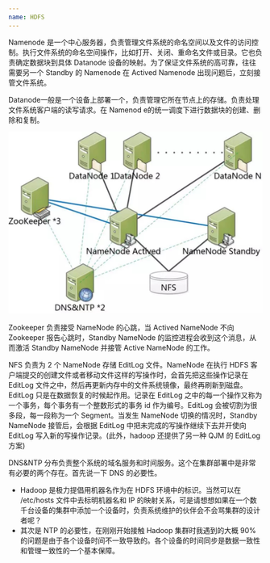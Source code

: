 ```yaml
---
name: HDFS
---
```

Namenode 是一个中心服务器，负责管理文件系统的命名空间以及文件的访问控制。执行文件系统的命名空间操作，比如打开、关闭、重命名文件或目录。它也负责确定数据块到具体 Datanode 设备的映射。为了保证文件系统的高可靠，往往需要另一个 Standby 的 Namenode 在 Actived Namenode 出现问题后，立刻接管文件系统。

Datanode一般是一个设备上部署一个，负责管理它所在节点上的存储。负责处理文件系统客户端的读写请求。在 Namenod e的统一调度下进行数据块的创建、删除和复制。

![](assets/images/HDFS-1.png)

Zookeeper 负责接受 NameNode 的心跳，当 Actived NameNode 不向 Zookeeper 报告心跳时，Standby NameNode 的监控进程会收到这个消息，从而激活 Standby NameNode 并接管 Active NameNode 的工作。

NFS 负责为 2 个 NameNode 存储 EditLog 文件。NameNode 在执行 HDFS 客户端提交的创建文件或者移动文件这样的写操作时，会首先把这些操作记录在 EditLog 文件之中，然后再更新内存中的文件系统镜像，最终再刷新到磁盘。 EditLog 只是在数据恢复的时候起作用。记录在 EditLog 之中的每一个操作又称为一个事务，每个事务有一个整数形式的事务 id 作为编号。EditLog 会被切割为很多段，每一段称为一个 Segment。当发生 NameNode 切换的情况时，Standby NameNode 接管后，会根据 EditLog 中把未完成的写操作继续下去并开使向 EditLog 写入新的写操作记录。(此外，hadoop 还提供了另一种 QJM 的 EditLog 方案)

DNS&NTP 分布负责整个系统的域名服务和时间服务。这个在集群部署中是非常有必要的两个存在。首先说一下 DNS 的必要性。
- Hadoop 是极力提倡用机器名作为在 HDFS 环境中的标识。当然可以在 /etc/hosts 文件中去标明机器名和 IP 的映射关系，可是请想想如果在一个数千台设备的集群中添加一个设备时，负责系统维护的伙伴会不会骂集群的设计者呢？
- 其次是 NTP 的必要性，在刚刚开始接触 Hadoop 集群时我遇到的大概 90% 的问题是由于各个设备时间不一致导致的。各个设备的时间同步是数据一致性和管理一致性的一个基本保障。